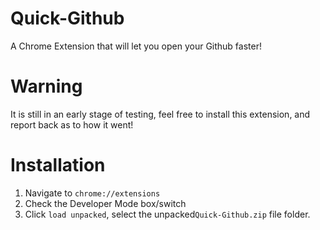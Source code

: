 # Quick-Github
A Chrome Extension that will let you open your Github faster!

# Warning
It is still in an early stage of testing, feel free to install this extension, and report back as to how it went!

# Installation
1. Navigate to ``` chrome://extensions ```
2. Check the Developer Mode box/switch
3. Click 
``` load unpacked ```, select the unpacked``` Quick-Github.zip ``` file folder.
